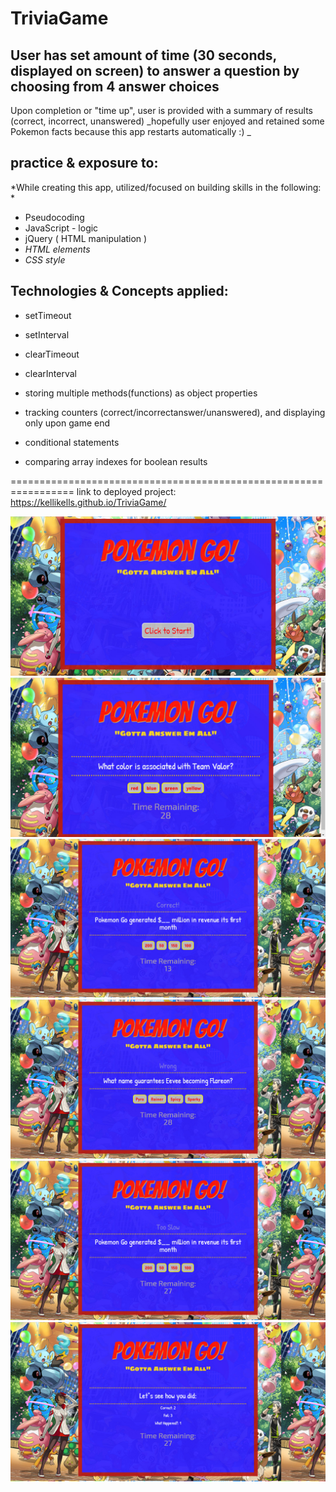 # TriviaGame

## User has set amount of time (30 seconds, displayed on screen) to answer a question by choosing from 4 answer choices
Upon completion or "time up", user is provided with a summary of results (correct, incorrect, unanswered)
_hopefully user enjoyed and retained some Pokemon facts because this app restarts automatically :) _

## practice & exposure to:
*While creating this app, utilized/focused on building skills in the following: *
- Pseudocoding
- JavaScript - logic
- jQuery ( HTML manipulation )
- _HTML elements_
- _CSS style_

## Technologies & Concepts applied:
- setTimeout
- setInterval
- clearTimeout
- clearInterval
- storing multiple methods(functions) as object properties
- tracking counters (correct/incorrectanswer/unanswered), and displaying only upon game end

- conditional statements
- comparing array indexes for boolean results

=================================================================
link to deployed project: https://kellikells.github.io/TriviaGame/

![overall opening screen](assets/images/overall.jpg)
![user plays](assets/images/playing_`.jpg)
![user correct](assets/images/playing_2.jpg)
![user wrong](assets/images/playing_4.jpg)
![user out of time](assets/images/playing_3.jpg)
![summary end page](assets/images/playing_end_screen.jpg)
